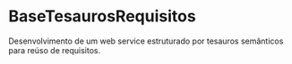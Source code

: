 # BaseTesaurosRequisitos
Desenvolvimento de um web service estruturado por tesauros semânticos para reúso de requisitos.
